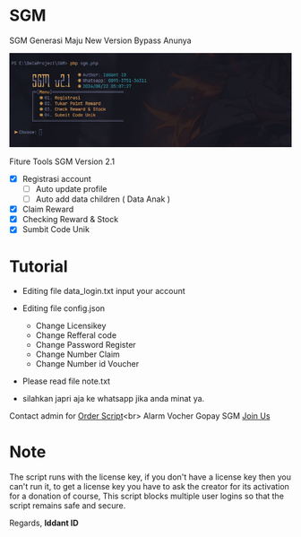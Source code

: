 # SGM
SGM Generasi Maju New Version Bypass Anunya

<center><img src="sgms.png" alt="tools"></center>

Fiture Tools SGM Version 2.1
- [x] Registrasi account
    - [ ] Auto update profile
    - [ ] Auto add data children ( Data Anak ) 
- [x] Claim Reward
- [x] Checking Reward & Stock
- [x] Sumbit Code Unik 

# Tutorial
   - Editing file data_login.txt input your account
   - Editing file config.json
     - Change Licensikey
     - Change Refferal code
     - Change Password Register
     - Change Number Claim
     - Change Number id Voucher

- Please read file note.txt
- silahkan japri aja ke whatsapp jika anda minat ya.

Contact admin for [Order Script](https://api.whatsapp.com/send?phone=62895375136311&text=Hai%2C%20Iddant%20ID%0AOrder%20script%20SGM.3%20dong.)<br>
Alarm Vocher Gopay SGM [Join Us](https://t.me/+m_4_X9xqj-RmODE1)<br>

# Note
The script runs with the license key,
if you don't have a license key then you can't run it,
to get a license key you have to ask the creator for its activation for a donation of course,
This script blocks multiple user logins so that the script remains safe and secure.

Regards,
**Iddant ID**
